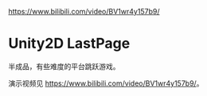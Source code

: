 https://www.bilibili.com/video/BV1wr4y157b9/

# Unity2D LastPage

半成品，有些难度的平台跳跃游戏。

演示视频见 <https://www.bilibili.com/video/BV1wr4y157b9/>。
